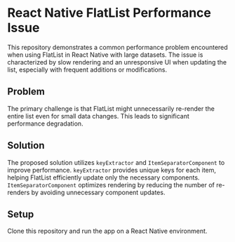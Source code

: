 # React Native FlatList Performance Issue

This repository demonstrates a common performance problem encountered when using FlatList in React Native with large datasets. The issue is characterized by slow rendering and an unresponsive UI when updating the list, especially with frequent additions or modifications.

## Problem

The primary challenge is that FlatList might unnecessarily re-render the entire list even for small data changes. This leads to significant performance degradation.

## Solution

The proposed solution utilizes `keyExtractor` and `ItemSeparatorComponent` to improve performance.  `keyExtractor` provides unique keys for each item, helping FlatList efficiently update only the necessary components. `ItemSeparatorComponent` optimizes rendering by reducing the number of re-renders by avoiding unnecessary component updates. 

## Setup

Clone this repository and run the app on a React Native environment.